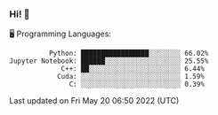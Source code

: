 ### Hi! :panda_face:

:desktop_computer: Programming Languages:

```
          Python: █████████████████░░░░░░░░ 66.02%
Jupyter Notebook: ██████░░░░░░░░░░░░░░░░░░░ 25.55%
             C++: ██░░░░░░░░░░░░░░░░░░░░░░░ 6.44%
            Cuda: ░░░░░░░░░░░░░░░░░░░░░░░░░ 1.59%
               C: ░░░░░░░░░░░░░░░░░░░░░░░░░ 0.39%
```

Last updated on Fri May 20 06:50 2022 (UTC)
